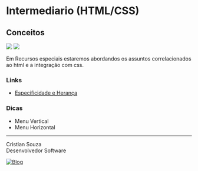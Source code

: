 # Intermediario (HTML/CSS)

## Conceitos

<div>
    <img align="center alt="html5" src="https://img.shields.io/badge/HTML5-E34F26?style=for-the-badge&logo=html5&logoColor=white">
    <img align="center alt="css3" src="https://img.shields.io/badge/CSS3-1572B6?style=for-the-badge&logo=css3&logoColor=white">
</div>

<p>
    Em Recursos especiais estaremos abordandos os assuntos correlacionados ao html e a integração com css.
</p>

### Links

- [Especificidade e Herança](https://developer.mozilla.org/pt-BR/docs/Learn/CSS/Building_blocks/Cascade_and_inheritance)

### Dicas

<p>
   <ul>
        <li>Menu Vertical</li>
        <li>Menu Horizontal</li>
   </ul>
</p>

---

<p>Cristian Souza <br>
Desenvolvedor Software <br>

[![Blog](https://img.shields.io/badge/GitHub-100000?style=for-the-badge&logo=github&logoColor=white)](https://github.com/cmsoouza)

